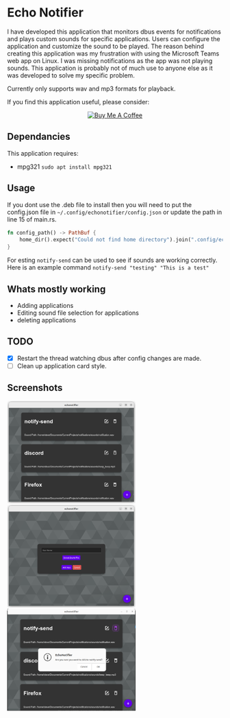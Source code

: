# Echo Notifier

I have developed this application that monitors dbus events for notifications and plays custom sounds for specific applications. Users can configure the application and customize the sound to be played. The reason behind creating this application was my frustration with using the Microsoft Teams web app on Linux. I was missing notifications as the app was not playing sounds. This application is probably not of much use to anyone else as it was developed to solve my specific problem.

Currently only supports wav and mp3 formats for playback. 

If you find this application useful, please consider:
<div style="text-align: center;">
    <a href="https://www.buymeacoffee.com/swingline" target="_blank">
        <img src="https://cdn.buymeacoffee.com/buttons/default-orange.png" alt="Buy Me A Coffee" height="41" width="174">
    </a>
</div>

## Dependancies 
This application requires:
- mpg321 `sudo apt install mpg321`

## Usage 

If you dont use the .deb file to install then you will need to put the config.json file in `~/.config/echonotifier/config.json` or update the path in line 15 of main.rs.
```Rust
fn config_path() -> PathBuf {
    home_dir().expect("Could not find home directory").join(".config/echonotifier/config.json")
}
```
For esting `notify-send` can be used to see if sounds are working correctly. Here is an example command `notify-send "testing" "This is a test"`

## Whats mostly working 
- Adding applications
- Editing sound file selection for applications
- deleting applications

## TODO
- [x] Restart the thread watching dbus after config changes are made.
- [ ] Clean up application card style. 

## Screenshots

<img src="screenshots/main_view.png" alt="Screenshot of Application" width="300">
<img src="screenshots/add_app.png" alt="Screenshot of Application" width="300">
<img src="screenshots/delete_app.png" alt="Screenshot of Application" width="300">
